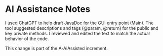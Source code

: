 # AI Assistance Notes

I used ChatGPT to help draft JavaDoc for the GUI entry point (Main).
The tool suggested descriptions and tags (@param, @return) for the
public and key private methods. I reviewed and edited the text to
match the actual behavior of the code.

This change is part of the A-AiAssisted increment.
